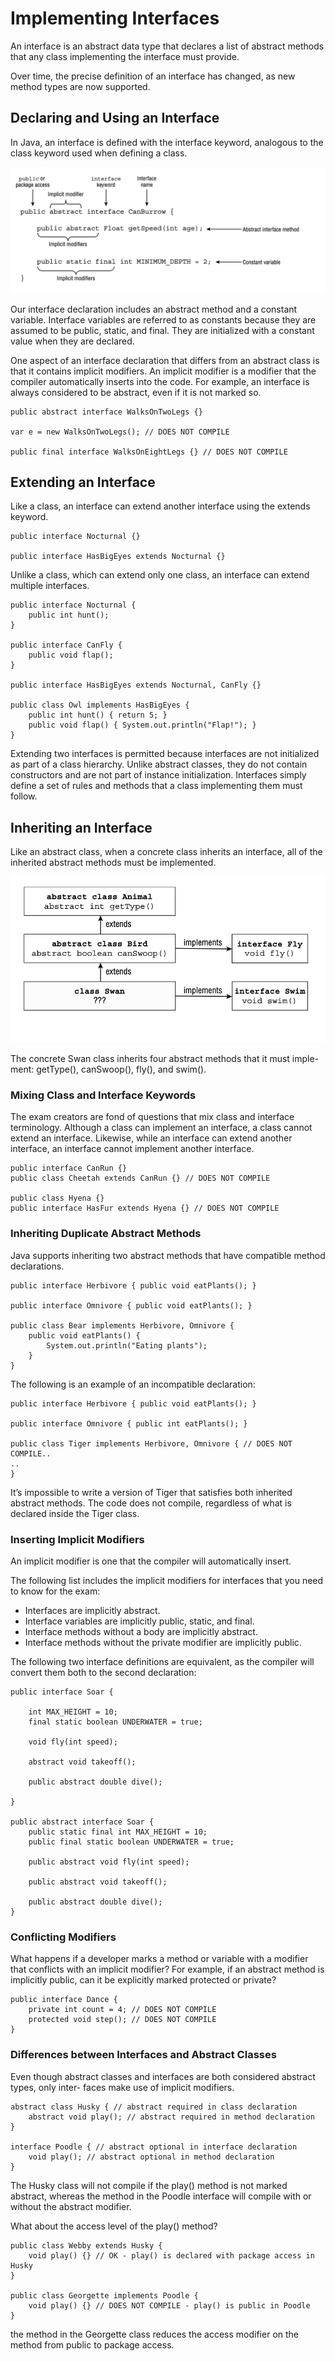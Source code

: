 # Implementing Interfaces

An interface is an abstract data type that declares a list of abstract methods that any class implementing the interface
must provide.

Over time, the precise definition of an interface has changed, as new method types are now supported.

## Declaring and Using an Interface

In Java, an interface is defined with the interface keyword, analogous to the class keyword used when defining a class.

![](implementinginterfaces/defining-an-interface.png)

Our interface declaration includes an abstract method and a constant variable. Interface variables are referred to as
constants because they are assumed to be public, static, and final. They are initialized with a constant value when they
are declared.

One aspect of an interface declaration that differs from an abstract class is that it contains implicit modifiers. An
implicit modifier is a modifier that the compiler automatically inserts into the code.
For example, an interface is always considered to be abstract, even if it is not marked so.

    public abstract interface WalksOnTwoLegs {}

    var e = new WalksOnTwoLegs(); // DOES NOT COMPILE

    public final interface WalksOnEightLegs {} // DOES NOT COMPILE

## Extending an Interface

Like a class, an interface can extend another interface using the extends keyword.

    public interface Nocturnal {}

    public interface HasBigEyes extends Nocturnal {}

Unlike a class, which can extend only one class, an interface can extend multiple interfaces.

    public interface Nocturnal {
        public int hunt();
    }

    public interface CanFly {
        public void flap();
    }

    public interface HasBigEyes extends Nocturnal, CanFly {}

    public class Owl implements HasBigEyes {
        public int hunt() { return 5; }
        public void flap() { System.out.println("Flap!"); }
    }

Extending two interfaces is permitted because interfaces are not initialized as part of a class hierarchy. Unlike
abstract classes, they do not contain constructors and are not part of instance initialization. Interfaces simply define
a set of rules and methods that a class implementing them must follow.

## Inheriting an Interface

Like an abstract class, when a concrete class inherits an interface, all of the inherited abstract methods must be
implemented.

![](implementinginterfaces/interface-inheritance.png)

The concrete Swan class inherits four abstract methods that it must imple- ment: getType(), canSwoop(), fly(), and
swim().

### Mixing Class and Interface Keywords

The exam creators are fond of questions that mix class and interface terminology. Although a class can implement an
interface, a class cannot extend an interface. Likewise, while an interface can extend another interface, an interface
cannot implement another interface.

    public interface CanRun {}
    public class Cheetah extends CanRun {} // DOES NOT COMPILE

    public class Hyena {}
    public interface HasFur extends Hyena {} // DOES NOT COMPILE

### Inheriting Duplicate Abstract Methods

Java supports inheriting two abstract methods that have compatible method declarations.

    public interface Herbivore { public void eatPlants(); }

    public interface Omnivore { public void eatPlants(); }

    public class Bear implements Herbivore, Omnivore {
        public void eatPlants() { 
            System.out.println("Eating plants");
        }
    }

The following is an example of an incompatible declaration:

    public interface Herbivore { public void eatPlants(); }
    
    public interface Omnivore { public int eatPlants(); }

    public class Tiger implements Herbivore, Omnivore { // DOES NOT COMPILE.. 
    ..
    }

It’s impossible to write a version of Tiger that satisfies both inherited abstract methods. The code does not compile,
regardless of what is declared inside the Tiger class.

### Inserting Implicit Modifiers

An implicit modifier is one that the compiler will automatically insert.

The following list includes the implicit modifiers for interfaces that you need to know for the exam:

- Interfaces are implicitly abstract.
- Interface variables are implicitly public, static, and final.
- Interface methods without a body are implicitly abstract.
- Interface methods without the private modifier are implicitly public.

The following two interface definitions are equivalent, as the compiler will convert them both to the second
declaration:

    public interface Soar {

        int MAX_HEIGHT = 10;
        final static boolean UNDERWATER = true;
    
        void fly(int speed);
    
        abstract void takeoff();
    
        public abstract double dive();
    
    }

    public abstract interface Soar {
        public static final int MAX_HEIGHT = 10;
        public final static boolean UNDERWATER = true;
    
        public abstract void fly(int speed);
    
        public abstract void takeoff();
    
        public abstract double dive();
    }

### Conflicting Modifiers

What happens if a developer marks a method or variable with a modifier that conflicts with an implicit modifier? For
example, if an abstract method is implicitly public, can it be explicitly marked protected or private?

    public interface Dance {
        private int count = 4; // DOES NOT COMPILE 
        protected void step(); // DOES NOT COMPILE
    }

### Differences between Interfaces and Abstract Classes

Even though abstract classes and interfaces are both considered abstract types, only inter- faces make use of implicit
modifiers.

    abstract class Husky { // abstract required in class declaration
        abstract void play(); // abstract required in method declaration
    }

    interface Poodle { // abstract optional in interface declaration
        void play(); // abstract optional in method declaration
    }

The Husky class will not compile if the play() method is not marked abstract, whereas the method in the Poodle interface
will compile with or without the abstract modifier.

What about the access level of the play() method?

    public class Webby extends Husky {
        void play() {} // OK - play() is declared with package access in Husky
    }
    
    public class Georgette implements Poodle {
        void play() {} // DOES NOT COMPILE - play() is public in Poodle
    }

the method in the Georgette class reduces the access modifier on the method from public to package access.
